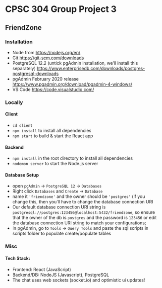 # CPSC 304 Group Project 3
## FriendZone

### Installation
- Node from https://nodejs.org/en/
- Git https://git-scm.com/downloads
- PostgreSQL 12.2 (untick pgAdmin installation, we'll install this separately) https://www.enterprisedb.com/downloads/postgres-postgresql-downloads
- pgAdmin February 2020 release https://www.pgadmin.org/download/pgadmin-4-windows/
- VS Code https://code.visualstudio.com/

### Locally
#### Client
- `cd client`
- `npm install` to install all dependencies 
- `npm start` to build & start the React app

#### Backend
- `npm install` in the root directory to install all dependencies
- `nodemon server` to start the Node.js server

#### Database Setup

- open `pgAdmin` -> `PostgreSQL 12` -> `Databases`
- Right click `Databases` and `Create` -> `Database`
- name it `'friendzone'` and the owner should be `'postgres'` (if you change this, then you'll have to change the database connection URI
- Our default database connection URI string is `postgresql://postgres:123456@localhost:5432/friendzone`, so ensure that the owner of the db is `postgres` and the password is `123456` or edit the database connection URI string to match your configurations;
- In pgAdmin, go to `Tools` -> `Query Tools` and paste the sql scripts in scripts folder to populate create/populate tables


### Misc
#### Tech Stack:
- Frontend: React (JavaScript)
- Backend/DB: NodeJS (Javascript), PostgreSQL
- The chat uses web sockets (socket.io) and optimistic ui updates! 
